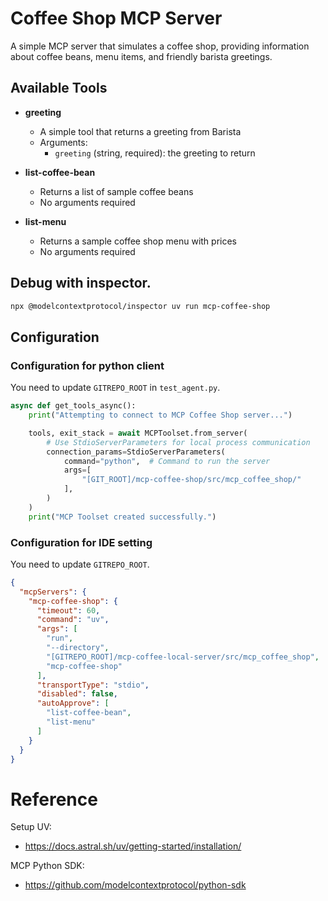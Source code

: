 # Coffee Shop MCP Server

A simple MCP server that simulates a coffee shop, providing information about coffee beans, menu items, and friendly barista greetings.

## Available Tools

- **greeting**
  - A simple tool that returns a greeting from Barista
  - Arguments:
    - `greeting` (string, required): the greeting to return

- **list-coffee-bean**
  - Returns a list of sample coffee beans
  - No arguments required

- **list-menu**
  - Returns a sample coffee shop menu with prices
  - No arguments required


## Debug with inspector.

```bash
npx @modelcontextprotocol/inspector uv run mcp-coffee-shop
```

## Configuration

### Configuration for python client

You need to update `GITREPO_ROOT` in `test_agent.py`.

```python
async def get_tools_async():
    print("Attempting to connect to MCP Coffee Shop server...")

    tools, exit_stack = await MCPToolset.from_server(
        # Use StdioServerParameters for local process communication
        connection_params=StdioServerParameters(
            command="python",  # Command to run the server
            args=[
                "[GIT_ROOT]/mcp-coffee-shop/src/mcp_coffee_shop/"
            ],
        )
    )
    print("MCP Toolset created successfully.")
```

### Configuration for IDE setting

You need to update `GITREPO_ROOT`.

```json
{
  "mcpServers": {
    "mcp-coffee-shop": {
      "timeout": 60,
      "command": "uv",
      "args": [
        "run",
        "--directory",
        "[GITREPO_ROOT]/mcp-coffee-local-server/src/mcp_coffee_shop",
        "mcp-coffee-shop"
      ],
      "transportType": "stdio",
      "disabled": false,
      "autoApprove": [
        "list-coffee-bean",
        "list-menu"
      ]
    }
  }
}
```

# Reference

Setup UV:
- https://docs.astral.sh/uv/getting-started/installation/

MCP Python SDK:
- https://github.com/modelcontextprotocol/python-sdk

